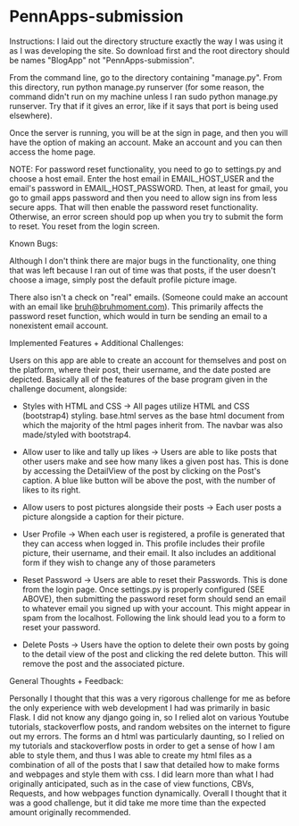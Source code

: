# PennApps-submission

Instructions:
I laid out the directory structure exactly the way I was using it as I was developing the site. So download first and the root directory should be names "BlogApp" not "PennApps-submission". 

From the command line, go to the directory containing "manage.py". From this directory, run python manage.py runserver (for some reason, the command didn't run on my machine unless I ran sudo python manage.py runserver. Try that if it gives an error, like if it says that port is being used elsewhere).

Once the server is running, you will be at the sign in page, and then you will have the option of making an account. Make an account and you can then access the home page.

NOTE: For password reset functionality, you need to go to settings.py and choose a host email. Enter the host email in EMAIL_HOST_USER and the email's password in EMAIL_HOST_PASSWORD. Then, at least for gmail, you go to gmail apps password and then you need to allow sign ins from less secure apps. That will then enable the password reset functionality. Otherwise, an error screen should pop up when you try to submit the form to reset. You reset from the login screen.

Known Bugs:

Although I don't think there are major bugs in the functionality, one thing that was left because I ran out of time was that posts, if the user doesn't choose a image, simply post the default profile picture image.

There also isn't a check on "real" emails. (Someone could make an account with an email like bruh@bruhmoment.com). This primarily affects the password reset function, which would in turn be sending an email to a nonexistent email account.


Implemented Features + Additional Challenges:

Users on this app are able to create an account for themselves and post on the platform, where their post, their username, and the date posted are depicted. Basically all of the features of the base program given in the challenge document, alongside:

* Styles with HTML and CSS -> All pages utilize HTML and CSS (bootstrap4) styling. base.html serves as the base html document from which the majority of the html pages inherit from. The navbar was also made/styled with bootstrap4.

* Allow user to like and tally up likes -> Users are able to like posts that other users make and see how many likes a given post has. This is done by accessing the DetailView of the post by clicking on the Post's caption. A blue like button will be above the post, with the number of likes to its right.

* Allow users to post pictures alongside their posts -> Each user posts a picture alongside a caption for their picture. 

* User Profile -> When each user is registered, a profile is generated that they can access when logged in. This profile includes their profile picture, their username, and their email. It also includes an additional form if they wish to change any of those parameters

* Reset Password -> Users are able to reset their Passwords. This is done from the login page. Once settings.py is properly configured (SEE ABOVE), then submitting the password reset form should send an email to whatever email you signed up with your account. This might appear in spam from the localhost. Following the link should lead you to a form to reset your password.

* Delete Posts -> Users have the option to delete their own posts by going to the detail view of the post and clicking the red delete button. This will remove the post and the associated picture.

General Thoughts + Feedback:

Personally I thought that this was a very rigorous challenge for me as before the only experience with web development I had was primarily in basic Flask. I did not know any django going in, so I relied alot on various Youtube tutorials, stackoverflow posts, and random websites on the internet to figure out my errors. The forms an d html was particularly daunting, so I relied on my tutorials and stackoverflow posts in order to get a sense of how I am able to style them, and thus I was able to create my html files as a combination of all of the posts that I saw that detailed how to make forms and webpages and style them with css. I did learn more than what I had originally anticipated, such as in the case of view functions, CBVs, Requests, and how webpages function dynamically. Overall I thought that it was a good challenge, but it did take me more time than the expected amount originally recommended.


